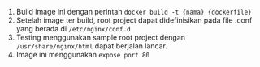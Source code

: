 1. Build image ini dengan perintah ```docker build -t {nama} {dockerfile}```
2. Setelah image ter build, root project dapat didefinisikan pada file .conf yang berada di ```/etc/nginx/conf.d```
3. Testing menggunakan sample root project dengan ```/usr/share/nginx/html``` dapat berjalan lancar.
4. Image ini menggunakan ```expose port 80```